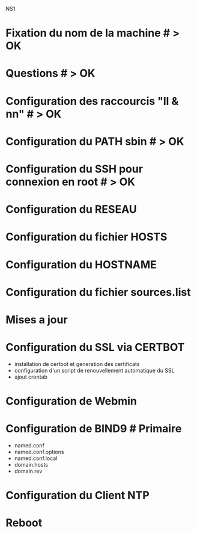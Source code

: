 NS1

# Fixation du nom de la machine #                   > OK
# Questions #                                       > OK
# Configuration des raccourcis "ll & nn" #          > OK
# Configuration du PATH sbin #                      > OK
# Configuration du SSH pour connexion en root #     > OK
# Configuration du RESEAU #
# Configuration du fichier HOSTS #
# Configuration du HOSTNAME #
# Configuration du fichier sources.list #
# Mises a jour #

# Configuration du SSL via CERTBOT #
- installation de certbot et generation des certificats
- configuration d'un script de renouvellement automatique du SSL
- ajout crontab

# Configuration de Webmin #

# Configuration de BIND9 # Primaire #
- named.conf
- named.conf.options
- named.conf.local
- domain.hosts
- domain.rev

# Configuration du Client NTP #
# Reboot #
